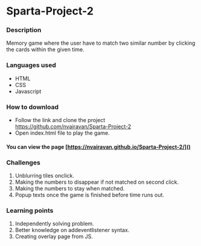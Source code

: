 # Sparta-Project-2
### Description
Memory game where the user have to match two similar number by clicking the cards within the given time.

### Languages used
* HTML
* CSS
* Javascript

### How to download
* Follow the link and clone the project https://github.com/nvairavan/Sparta-Project-2
* Open index.html file to play the game.

#### You can view the page [https://nvairavan.github.io/Sparta-Project-2/]()

### Challenges
1. Unblurring tiles onclick.
2. Making the numbers to disappear if not matched on second click.
3. Making the numbers to stay when matched.
4. Popup texts once the game is finished before time runs out.

### Learning points
1. Independently solving problem.
2. Better knowledge on addeventlistener syntax.
3. Creating overlay page from JS. 
